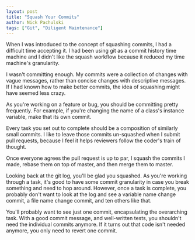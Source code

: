 ```yaml
---
layout: post
title: "Squash Your Commits"
author: Nick Pachulski
tags: ["Git", "Diligent Maintenance"]
---
```


When I was introduced to the concept of squashing commits, I had a difficult
time accepting it. I had been using git as a commit history
time machine and I didn't like the squash workflow because it reduced my time machine's
granularity.

I wasn't committing enough. My commits were a collection of changes with vague
messages, rather than concise changes with descriptive messages. If I had known
how to make better commits, the idea of squashing might have seemed less crazy.

As you're working on a feature or bug, you should be committing pretty
frequently. For example, if you're changing the name of a class's instance
variable, make that its own commit.

Every task you set out to complete should be a composition of similarly small
commits. I like to leave those commits un-squashed when I submit pull requests,
because I feel it helps reviewers follow the coder's train of thought.

Once everyone agrees the pull request is up to par, I squash the commits I made,
rebase them on top of master, and then merge them to master.

Looking back at the git log, you'll be glad you squashed. As you're working
through a task, it's good
to have some commit granularity in case you break something and need to hop
around. However, once a task is complete, you probably don't want to look at the
log and see a variable name change commit, a file name change commit, and ten
others like that.

You'll probably want to see just one commit, encapsulating the overarching task.
With a good commit message, and well-written tests, you shouldn't need the
individual commits anymore. If it turns out that code isn't needed anymore, you
only need to revert one commit.
